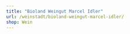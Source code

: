 ```yaml
---
title: "Bioland Weingut Marcel Idler"
url: /weinstadt/bioland-weingut-marcel-idler/
shop: Wein
---
```

